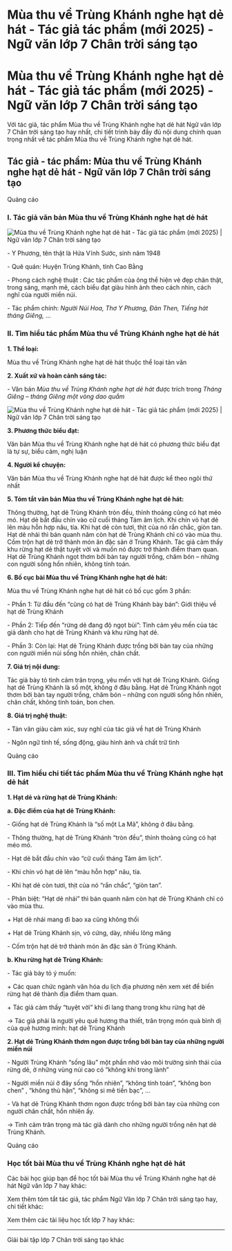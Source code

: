 # Mùa thu về Trùng Khánh nghe hạt dẻ hát - Tác giả tác phẩm (mới 2025) - Ngữ văn lớp 7 Chân trời sáng tạo

# Mùa thu về Trùng Khánh nghe hạt dẻ hát - Tác giả tác phẩm (mới 2025) - Ngữ văn lớp 7 Chân trời sáng tạo

Với tác giả, tác phẩm Mùa thu về Trùng Khánh nghe hạt dẻ hát Ngữ văn lớp 7 Chân trời sáng tạo hay nhất, chi tiết trình bày đầy đủ nội dung chính quan trọng nhất về tác phẩm Mùa thu về Trùng Khánh nghe hạt dẻ hát.

## Tác giả - tác phẩm: Mùa thu về Trùng Khánh nghe hạt dẻ hát - Ngữ văn lớp 7 Chân trời sáng tạo

Quảng cáo

### **I. Tác giả văn bản Mùa thu về Trùng Khánh nghe hạt dẻ hát**

![Mùa thu về Trùng Khánh nghe hạt dẻ hát - Tác giả tác phẩm \(mới 2025\) | Ngữ văn lớp 7 Chân trời sáng tạo](https://vietjack.com/soan-van-lop-7-ct/images/tac-gia-tac-pham-mua-thu-ve-trung-khanh-nghe-hat-de-hat.PNG)

\- Y Phương, tên thật là Hứa Vĩnh Sước, sinh năm 1948

\- Quê quán: Huyện Trùng Khánh, tỉnh Cao Bằng

\- Phong cách nghệ thuật : Các tác phẩm của ông thể hiện vẻ đẹp chân thật, trong sáng, mạnh mẽ, cách biểu đạt giàu hình ảnh theo cách nhìn, cách nghĩ của người miền núi.

\- Tác phẩm chính: _Người Núi Hoa, Thơ Y Phương, Đàn Then, Tiếng hát tháng Giêng,_ ...

### **II. Tìm hiểu tác phẩm Mùa thu về Trùng Khánh nghe hạt dẻ hát**

**1\. Thể loại:**

Mùa thu về Trùng Khánh nghe hạt dẻ hát thuộc thể loại tản văn

**2\. Xuất xứ và hoàn cảnh sáng tác:**

\- Văn bản _Mùa thu về Trùng Khánh nghe hạt dẻ hát_ được trích trong _Tháng Giêng – tháng Giêng một vòng dao quắm_

![Mùa thu về Trùng Khánh nghe hạt dẻ hát - Tác giả tác phẩm \(mới 2025\) | Ngữ văn lớp 7 Chân trời sáng tạo](https://vietjack.com/soan-van-lop-7-ct/images/tac-gia-tac-pham-mua-thu-ve-trung-khanh-nghe-hat-de-hat-1.PNG)

**3\. Phương thức biểu đạt:**

Văn bản Mùa thu về Trùng Khánh nghe hạt dẻ hát có phương thức biểu đạt là tự sự, biểu cảm, nghị luận

**4\. Người kể chuyện:**

Văn bản Mùa thu về Trùng Khánh nghe hạt dẻ hát được kể theo ngôi thứ nhất

**5\. Tóm tắt văn bản Mùa thu về Trùng Khánh nghe hạt dẻ hát:**

Thông thường, hạt dẻ Trùng Khánh tròn đều, thỉnh thoảng cũng có hạt méo mó. Hạt dẻ bắt đầu chín vào cữ cuối tháng Tám âm lịch. Khi chín vỏ hạt dẻ lên màu hỗn hợp nâu, tía. Khi hạt dẻ còn tươi, thịt của nó rắn chắc, giòn tan. Hạt dẻ nhái thì bán quanh năm còn hạt dẻ Trùng Khánh chỉ có vào mùa thu. Cốm trộn hạt dẻ trở thành món ăn đặc sản ở Trùng Khánh. Tác giả cảm thấy khu rừng hạt dẻ thật tuyệt vời và muốn nó được trở thành điểm tham quan. Hạt dẻ Trùng Khánh ngọt thơm bởi bàn tay người trồng, chăm bón – những con người sống hồn nhiên, không tính toán.

**6\. Bố cục bài Mùa thu về Trùng Khánh nghe hạt dẻ hát:**

Mùa thu về Trùng Khánh nghe hạt dẻ hát có bố cục gồm 3 phần:

\- Phần 1: Từ đầu đến “cũng có hạt dẻ Trùng Khánh bày bán”: Giới thiệu về hạt dẻ Trùng Khánh

\- Phần 2: Tiếp đến “rừng dẻ đang độ ngọt bùi”: Tình cảm yêu mến của tác giả dành cho hạt dẻ Trùng Khánh và khu rừng hạt dẻ.

\- Phần 3: Còn lại: Hạt dẻ Trùng Khánh được trồng bởi bàn tay của những con người miền núi sống hồn nhiên, chân chất.

**7\. Giá trị nội dung:**

Tác giả bày tỏ tình cảm trân trọng, yêu mến với hạt dẻ Trùng Khánh. Giống hạt dẻ Trùng Khánh là số một, không ở đâu bằng. Hạt dẻ Trùng Khánh ngọt thơm bởi bàn tay người trồng, chăm bón – những con người sống hồn nhiên, chân chất, không tính toán, bon chen.

**8\. Giá trị nghệ thuật:**

**-** Tản văn giàu cảm xúc, suy nghĩ của tác giả về hạt dẻ Trùng Khánh

\- Ngôn ngữ tinh tế, sống động, giàu hình ảnh và chất trữ tình

Quảng cáo

### **III. Tìm hiểu chi tiết tác phẩm Mùa thu về Trùng Khánh nghe hạt dẻ hát**

**1\. Hạt dẻ và rừng hạt dẻ Trùng Khánh:**

**a. Đặc điểm của hạt dẻ Trùng Khánh:**

\- Giống hạt dẻ Trùng Khánh là “số một La Mã”, không ở đâu bằng.

\- Thông thường, hạt dẻ Trùng Khánh “tròn đều”, thỉnh thoảng cũng có hạt méo mó. 

\- Hạt dẻ bắt đầu chín vào “cữ cuối tháng Tám âm lịch”. 

\- Khi chín vỏ hạt dẻ lên “màu hỗn hợp” nâu, tía. 

\- Khi hạt dẻ còn tươi, thịt của nó “rắn chắc”, “giòn tan”. 

\- Phân biệt: “Hạt dẻ nhái” thì bán quanh năm còn hạt dẻ Trùng Khánh chỉ có vào mùa thu.

\+ Hạt dẻ nhái mang đi bao xa cũng không thối

\+ Hạt dẻ Trùng Khánh sịn, vỏ cứng, dày, nhiều lông măng

\- Cốm trộn hạt dẻ trở thành món ăn đặc sản ở Trùng Khánh. 

**b. Khu rừng hạt dẻ Trùng Khánh:**

\- Tác giả bày tỏ ý muốn:

\+ Các quan chức ngành văn hóa du lịch địa phương nên xem xét để biến rừng hạt dẻ thành địa điểm tham quan.

\+ Tác giả cảm thấy “tuyệt vời” khi đi lang thang trong khu rừng hạt dẻ

→ Tác giả phải là người yêu quê hương tha thiết, trân trọng món quà bình dị của quê hương mình: hạt dẻ Trùng Khánh

**2\. Hạt dẻ Trùng Khánh thơm ngon được trồng bởi bàn tay của những người miền núi**

\- Người Trùng Khánh “sống lâu” một phần nhờ vào môi trường sinh thái của rừng dẻ, ở những vùng núi cao có “không khí trong lành”

\- Người miền núi ở đây sống “hồn nhiên”, “không tính toán”, “không bon chen” , “không thù hận”, “không si mê tiền bạc”, …

\- Và hạt dẻ Trùng Khánh thơm ngon được trồng bởi bàn tay của những con người chân chất, hồn nhiên ấy.

→ Tình cảm trân trọng mà tác giả dành cho những người trồng nên hạt dẻ Trùng Khánh.

Quảng cáo

### **Học tốt bài Mùa thu về Trùng Khánh nghe hạt dẻ hát**

Các bài học giúp bạn để học tốt bài Mùa thu về Trùng Khánh nghe hạt dẻ hát Ngữ văn lớp 7 hay khác:

Xem thêm tóm tắt tác giả, tác phẩm Ngữ Văn lớp 7 Chân trời sáng tạo hay, chi tiết khác:

Xem thêm các tài liệu học tốt lớp 7 hay khác:

* * *

Giải bài tập lớp 7 Chân trời sáng tạo khác
